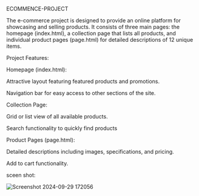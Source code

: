 ECOMMENCE-PROJECT

The e-commerce project is designed to provide an online platform for showcasing and selling products. It consists of three main pages: the homepage (index.html), a collection page that lists all products, and individual product pages (page.html) for detailed descriptions of 12 unique items.


 Project Features:
 
Homepage (index.html):

Attractive layout featuring featured products and promotions.

Navigation bar for easy access to other sections of the site.


Collection Page:

Grid or list view of all available products.

Search functionality to quickly find products


Product Pages (page.html):

Detailed descriptions including images, specifications, and pricing.

Add to cart functionality.

sceen shot:


![Screenshot 2024-09-29 172056](https://github.com/user-attachments/assets/4195b48d-e33e-463e-be0a-de6c397a78b2)
